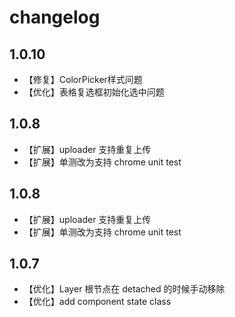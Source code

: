 changelog
=========
1.0.10
------
+ 【修复】ColorPicker样式问题
+ 【优化】表格复选框初始化选中问题

1.0.8
------
+ 【扩展】uploader 支持重复上传
+ 【扩展】单测改为支持 chrome unit test


1.0.8
------
+ 【扩展】uploader 支持重复上传
+ 【扩展】单测改为支持 chrome unit test


1.0.7
------
+ 【优化】Layer 根节点在 detached 的时候手动移除
+ 【优化】add component state class
